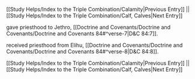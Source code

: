 [[Study Helps/Index to the Triple Combination/Calamity|Previous Entry]]  ||  [[Study Helps/Index to the Triple Combination/Calf, Calves|Next Entry]]

 gave priesthood to Jethro, [[Doctrine and Covenants/Doctrine and Covenants/Doctrine and Covenants 84#^verse-7|D&C 84:7]].

 received priesthood from Elihu, [[Doctrine and Covenants/Doctrine and Covenants/Doctrine and Covenants 84#^verse-8|D&C 84:8]].

[[Study Helps/Index to the Triple Combination/Calamity|Previous Entry]]  ||  [[Study Helps/Index to the Triple Combination/Calf, Calves|Next Entry]]